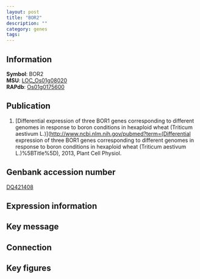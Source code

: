 ```yaml
---
layout: post
title: "BOR2"
description: ""
category: genes
tags: 
---
```


## Information
__Symbol__: BOR2  
__MSU__: [LOC_Os01g08020](http://rice.plantbiology.msu.edu/cgi-bin/ORF_infopage.cgi?orf=LOC_Os01g08020)  
__RAPdb__: [Os01g0175600](http://rapdb.dna.affrc.go.jp/viewer/gbrowse_details/irgsp1?name=Os01g0175600)  

## Publication
1. [Differential expression of three BOR1 genes corresponding to different genomes in response to boron conditions in hexaploid wheat (Triticum aestivum L.)](http://www.ncbi.nlm.nih.gov/pubmed?term=(Differential expression of three BOR1 genes corresponding to different genomes in response to boron conditions in hexaploid wheat (Triticum aestivum L.)%5BTitle%5D), 2013, Plant Cell Physiol.

## Genbank accession number
[DQ421408](http://www.ncbi.nlm.nih.gov/nuccore/DQ421408)

## Expression information

## Key message

## Connection

## Key figures


